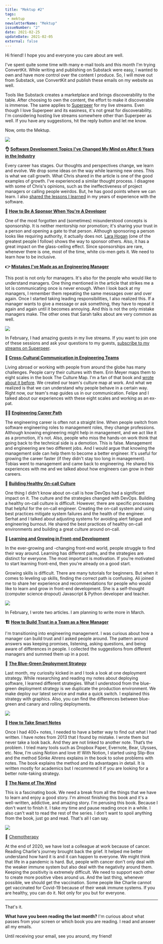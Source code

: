 ```yaml
---
title: "Mektup #2"
tags:
 - mektup
newsletterName: "Mektup"
issueNumber: "2"
date: 2021-02-25
updateDate: 2021-02-05
external: false
---
```


Hi friend! I hope you and everyone you care about are well.

I've spent quite some time with many e-mail tools and this month I'm trying ConvertKit. While writing and publishing on Substack were easy, I wanted to own and have more control over the content I produce. So, I will move out from Substack, use ConvertKit and publish these emails on my website as well.

Tools like Substack creates a marketplace and brings discoverability to the table. After choosing to own the content, the effort to make it discoverable is immense. The same applies to [Superpeer](https://superpeer.com/candost) for my live streams. Even though I love Superpeer and its easiness, it's not great for discoverability. I'm considering hosting live streams somewhere other than Superpeer as well. If you have any suggestions, hit the reply button and let me know.

Now, onto the Mektup.

![](/images/content/newsletter/mektup-section-header-interesting-things.png)

**👌 [Software Development Topics I've Changed My Mind on After 6 Years in the Industry](https://chriskiehl.com/article/thoughts-after-6-years)​**

Every career has stages. Our thoughts and perspectives change, we learn and evolve. We drop some ideas on the way while learning new ones. This is what we call growth. What Chris shared in the article is one of the good examples of growth. I've experienced a similar thought process. I disagree with some of Chris's opinions, such as the ineffectiveness of project managers or calling people weirdos. But, he has good points where we can learn. I also [shared the lessons I learned](/14-lessons-i-learned-in-10-years/) in my years of experience with the software.

**🏅 [How to Be A Sponsor When You're A Developer](https://larahogan.me/blog/how-be-sponsor-when-youre-developer)​**

One of the most forgotten and (sometimes) misunderstood concepts is sponsorship. It is neither mentorship nor promotion; it's sharing your trust in a person and opening a gate to that person. Although sponsoring a person looks like requiring authority, it actually does not. [Lara Hogan](https://twitter.com/lara_hogan) (one of the greatest people I follow) shows the way to sponsor others. Also, it has a great impact on the glass-ceiling effect. Since sponsorships are rare, whenever there is one, most of the time, white cis-men gets it. We need to learn how to be inclusive.

**👉 [Mistakes I've Made as an Engineering Manager](https://css-tricks.com/mistakes-ive-made-as-an-engineering-manager/)​**

This post is not only for managers. It's also for the people who would like to understand managers. One thing mentioned in the article that strikes me a lot is communicating once is never enough. When I look back at my managers, I remember them repeating the same messages over and over again. Once I started taking leading responsibilities, I also realized this. If a manager wants to give a message or ask something, they have to repeat it again and again until it becomes annoying. And this is not the only mistake managers make. The other ones that Sarah talks about are very common as well.

![](/images/content/newsletter/mektup-section-header-software-world.png)

In February, I had amazing guests in my live streams. If you want to join one of these sessions and ask your questions to my guests, [subscribe to my streams on Superpeer](https://superpeer.com/candost).

**🌈 [Cross-Cultural Communication in Engineering Teams](https://candost.substack.com/p/8-cross-cultural-communication#details)​**

Living abroad or working with people from around the globe has many challenges. People carry their cultures with them. Erin Meyer maps them to eight scales in the book The Culture Map. I'm a fan of that book and [wrote about it before](/books/high-productivity-and-clear-communication-in-different-cultures/). We created our team's culture map at work. And what we realized is that we can understand why people behave in a certain way. Right now, our team's map guides us in our communication. Felipe and I talked about our experiences with these eight scales and working as an ex-pat.

**👩‍💻 [Engineering Career Path](https://candost.substack.com/p/9-engineering-career-path#details)​**

The engineering career is often not a straight line. When people switch from software engineering roles to management roles, they change professions. Although knowing engineering might help in management, and we act like it as a promotion, it's not. Also, people who miss the hands-on work think that going back to the technical side is a demotion. This is false. Management and engineering are two different jobs. And I would argue that knowing the management side can help them to become a better engineer. It's useful for growing the career faster (if they didn't stay too long in management). Tobias went to management and came back to engineering. He shared his experiences with me and we talked about how engineers can grow in their careers.

**🚨 [Building Healthy On-call Culture](https://candost.substack.com/p/10-building-healthy-on-call-culture)​**

One thing I didn't know about on-call is how DevOps had a significant impact on it. The culture and the strategies changed with DevOps. Building a healthy on-call culture is difficult. However, there are specific processes that helpful for the on-call engineer. Creating the on-call system and using best practices mitigate system failures and the health of the engineer. Serhat and I talked about adjusting systems for avoiding alert fatigue and engineering burnout. He shared the best practices of healthy on-call environments and building a great culture around on-call.

**📣 [Learning and Growing in Front-end Development](https://candost.substack.com/p/11-learning-and-growing-in-front-end-development)​**

In the ever-growing and -changing front-end world, people struggle to find their way around. Learning has different paths, and the strategies are distinct for everyone. The most important is motivation. If you're motivated to start learning front-end, then you're already on a good start.

Growing skills is difficult. There are many tutorials for beginners. But when it comes to leveling up skills, finding the correct path is confusing. Ali joined me to share her experience and recommendations for people who would like to learn and grow in front-end development. She is a self-thought (computer science dropout) Javascript & Python developer and teacher.

![](/images/content/newsletter/mektup-section-header-blog.png)

In February, I wrote two articles. I am planning to write more in March.

**🏗 [How to Build Trust in a Team as a New Manager](/how-to-build-trust-in-a-team-as-a-new-manager/)​**

I'm transitioning into engineering management. I was curious about how a manager can build trust and I asked people around. The pattern around answers was keeping promises, listening, asking questions, and being aware of differences in people. I collected the suggestions from different managers and summed them up in a post.

**🧰 [The Blue-Green Deployment Strategy](/the-blue-green-deployment-strategy/)​**

Last month, my curiosity kicked in and I took a look at one deployment strategy. While researching and reading my notes about deploying software, I learned different strategies. What I understood from the blue-green deployment strategy is we duplicate the production environment. We make deploy our latest service and make a quick switch. I explained this strategy with graphics. Also, you can find the differences between blue-green and canary and rolling deployments.

![](/images/content/newsletter/mektup-section-header-books.png)

**📝 [How to Take Smart Notes](https://takesmartnotes.com/)​**

Once I had 400+ notes, I needed to have a better way to find out what I had written. I have notes from 2013 that I found by mistake. I wrote them but never take a look back. And they are not linked to another note. That’s the problem. I tried many tools such as Dropbox Paper, Evernote, Bear, Ulysses, etc. Now, I'm using Notion and love it! With Notion, I started using Slip-Box and the method Sönke Ahrens explains in the book to solve problems with notes. The book explains the method and its advantages in detail. It is written mostly for academics but I recommend it if you are looking for a better note-taking strategy.

**💨 [The Name of The Wind](https://en.wikipedia.org/wiki/The_Name_of_the_Wind)**

This is a fascinating book. We need a break from all the things that we have to learn and enjoy a good story. I'm almost finishing this book and it's a well-written, addictive, and amazing story. I'm perusing this book. Because I don't want to finish it. I take my time and pause reading once in a while. I also can't wait to read the rest of the series. I don't want to spoil anything from the book, just go and read. That's all I can say.

![](/images/content/newsletter/mektup-section-header-closing-thoughts.png)

📌 [Chemotherapy](https://www.charlieharrington.com/chemotherapy)​

At the end of 2020, we have lost a colleague at work because of cancer. Reading Charlie's journey brought back the grief. It helped me better understand how hard it is and it can happen to everyone. We might think that life in a pandemic is hard. But, people with cancer don't only deal with the weaker immune system but also deal with the negativity around them. Keeping the positivity is extremely difficult. We need to support each other to create more positive vibes around us. And the last thing, whenever possible, we should get the vaccination. Some people like Charlie cannot get vaccinated for Covid-19 because of their weak immune systems. If you are healthy, you can do it. Not only for you but for everyone.

---

That's it.

**What have you been reading the last month?** I'm curious about what passes from your screen or which book you are reading. I read and answer all my emails.

Until receiving your email, see you around, my friend!
